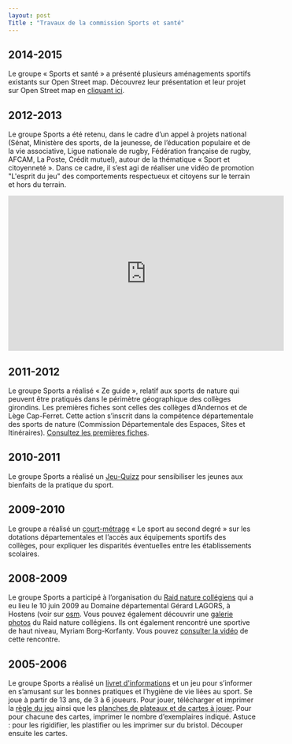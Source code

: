```yaml
---
layout: post
Title : "Travaux de la commission Sports et santé"
---
```


## 2014-2015

Le groupe « Sports et santé » a présenté plusieurs aménagements sportifs existants sur Open Street map. Découvrez leur présentation et leur projet sur Open Street map en [cliquant ici](http://www.gironde.fr/jcms/cgw_81142/cdj-2015-commission-sports-et-sante).

## 2012-2013

Le groupe Sports a été retenu, dans le cadre d’un appel à projets national (Sénat, Ministère des sports, de la jeunesse, de l’éducation populaire et de la vie associative, Ligue nationale de rugby, Fédération française de rugby, AFCAM, La Poste, Crédit mutuel), autour de la thématique « Sport et citoyenneté ». Dans ce cadre, il s’est agi de réaliser une vidéo de promotion "L'esprit du jeu" des comportements respectueux et citoyens sur le terrain et hors du terrain.

<iframe width="560" height="315" src="https://www.youtube.com/embed/2YZGiIcxvxE?rel=0" frameborder="0" allowfullscreen></iframe> 

## 2011-2012

Le groupe Sports a réalisé « Ze guide », relatif aux sports de nature qui peuvent être pratiqués dans le périmètre géographique des collèges girondins. Les premières fiches sont celles des collèges d’Andernos et de Lège Cap-Ferret. Cette action s’inscrit dans la compétence départementale des sports de nature (Commission Départementale des Espaces, Sites et Itinéraires). [Consultez les premières fiches](http://www.gironde.fr/jcms/c_16032/ze-guide-exemple-college-andernos).

## 2010-2011

Le groupe Sports a réalisé un [Jeu-Quizz](http://www.gironde.fr/jcms/c_13343/quizz-cgj-sport-et-sante) pour sensibiliser les jeunes aux bienfaits de la pratique du sport.

## 2009-2010

Le groupe a réalisé un [court-métrage](https://www.youtube.com/watch?v=tR7v5ymdH08) « Le sport au second degré » sur les dotations départementales et l’accès aux équipements sportifs des collèges, pour expliquer les disparités éventuelles entre les établissements scolaires.

## 2008-2009

Le groupe Sports a participé à l’organisation du [Raid nature collégiens](http://www.gironde.fr/jcms/c_9190/cgj-commission-sport-2009) qui a eu lieu le 10 juin 2009 au Domaine départemental Gérard LAGORS, à Hostens (voir sur [osm](http://osm.org/go/b~_QazMB-?layers=T&node=736905926). Vous pouvez également découvrir une [galerie photos](http://cg33.systonic.net/galeries/raid_nature/index.html) du Raid nature collégiens. Ils ont également rencontré une sportive de haut niveau, Myriam Borg-Korfanty. Vous pouvez [consulter la vidéo](http://cg33.systonic.net/myriam_borg.htm) de cette rencontre.

## 2005-2006

Le groupe Sports a réalisé un [livret d'informations](http://www.gironde.fr/jcms/c_11966/livret-information) et un jeu pour s’informer en s’amusant sur les bonnes pratiques et l’hygiène de vie liées au sport. Se joue à partir de 13 ans, de 3 à 6 joueurs. Pour jouer, télécharger et imprimer la [règle du jeu](http://www.gironde.fr/jcms/c_13509/regle-jeu-sportif) ainsi que les [planches de plateaux et de cartes à jouer](http://www.gironde.fr/jcms/c_12958/plateau-jeu). Pour pour chacune des cartes, imprimer le nombre d’exemplaires indiqué. Astuce : pour les rigidifier, les plastifier ou les imprimer sur du bristol. Découper ensuite les cartes.
